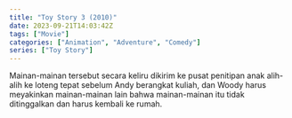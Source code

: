 ```yaml
---
title: "Toy Story 3 (2010)"
date: 2023-09-21T14:03:42Z
tags: ["Movie"]
categories: ["Animation", "Adventure", "Comedy"]
series: ["Toy Story"]
---
```


Mainan-mainan tersebut secara keliru dikirim ke pusat penitipan anak alih-alih ke loteng tepat sebelum Andy berangkat kuliah, dan Woody harus meyakinkan mainan-mainan lain bahwa mainan-mainan itu tidak ditinggalkan dan harus kembali ke rumah.

<mux-player stream-type="on-demand"
  src="https://kp3d-my.sharepoint.com/personal/ryoo_kp3d_onmicrosoft_com/_layouts/15/download.aspx?share=EbtedeWmPZZLlr0jYpr12EkBQVM4fLQZYOvumWg55jHvTw" metadata-video-title="Toy Story 3 (2010)" prefer-playback="mse" controls>
  </mux-player>
  
  
  <script src="https://cdn.jsdelivr.net/npm/@mux/mux-player"></script>
  
 <script id="4PlSr9UnFNWcHRAk3dFGmS56fZqdkEfynb00fdWgla01U" type="application/ld+json">
 {
  "@context": "https://schema.org/",
  "@type": "VideoObject",
  "name": "Toy Story 3 (2010)",
  "contentUrl": "https://stream.mux.com/4PlSr9UnFNWcHRAk3dFGmS56fZqdkEfynb00fdWgla01U.m3u8",
  "thumbnailUrl": "https://www.themoviedb.org/t/p/original/AtcQK4fzS8rlbKXuTP06GQPp1Q7.jpg?width=314&fit_mode=preserve&time=25",
  "uploadDate": "2023-09-21T14:03:42Z",
}

</script>